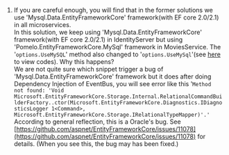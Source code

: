 1. If you are careful enough, you will find that in the former solutions we use 'Mysql.Data.EntityFrameworkCore' framework(with EF core 2.0/2.1)  in all microservices.  
In this solution, we keep using 'Mysql.Data.EntityFrameworkCore' framework(with EF core 2.0/2.1) in IdentityServer but using 'Pomelo.EntityFrameworkCore.MySql' framework in MoviesService. The '`options.UseMySQL`' method also changed to '`options.UseMySql`'(see [here](https://github.com/China-WenboZhao/Develop-webapp-on-Docker/blob/master/MovieWebsite(v4.0)/MoviesService/Startup.cs) to view codes). Why this happens?  
We are not quite sure which snippet trigger a bug of 'Mysql.Data.EntityFrameworkCore' framework but it does after doing Dependency Injection of EventBus, you will see error like this '`Method not found: 'Void Microsoft.EntityFrameworkCore.Storage.Internal.RelationalCommandBuilderFactory..ctor(Microsoft.EntityFrameworkCore.Diagnostics.IDiagnosticsLogger 1<Command>, Microsoft.EntityFrameworkCore.Storage.IRelationalTypeMapper)'.'` According to general reflection, this is a Oracle's bug. See [https://github.com/aspnet/EntityFrameworkCore/issues/11078](https://github.com/aspnet/EntityFrameworkCore/issues/11078) for details.
  (When you see this, the bug may has been fixed.) 


